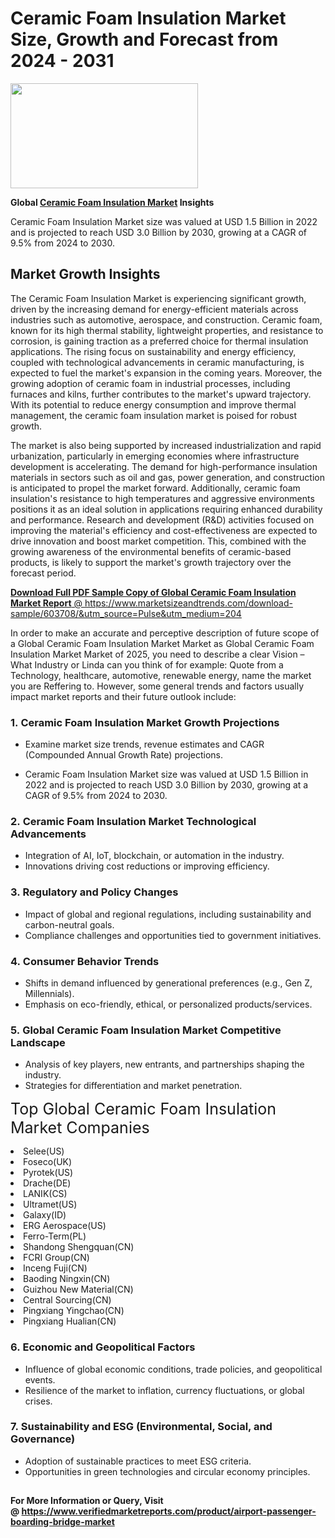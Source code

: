 <H1>Ceramic Foam Insulation Market Size, Growth and Forecast from 2024 - 2031</H1><img class="aligncenter size-medium wp-image-584254" src="https://thirdeyenews.in/wp-content/uploads/2024/09/Global-Market-Research-300x168.jpeg" alt="" width="300" height="168" /><p><strong>Global&nbsp;<a href="https://www.marketsizeandtrends.com/download-sample/603708/&amp;utm_source=Pulse&amp;utm_medium=204">Ceramic Foam Insulation Market</a> Insights</strong></p><p>Ceramic Foam Insulation Market size was valued at USD 1.5 Billion in 2022 and is projected to reach USD 3.0 Billion by 2030, growing at a CAGR of 9.5% from 2024 to 2030.</p><p><h2>Market Growth Insights</h2> The Ceramic Foam Insulation Market is experiencing significant growth, driven by the increasing demand for energy-efficient materials across industries such as automotive, aerospace, and construction. Ceramic foam, known for its high thermal stability, lightweight properties, and resistance to corrosion, is gaining traction as a preferred choice for thermal insulation applications. The rising focus on sustainability and energy efficiency, coupled with technological advancements in ceramic manufacturing, is expected to fuel the market's expansion in the coming years. Moreover, the growing adoption of ceramic foam in industrial processes, including furnaces and kilns, further contributes to the market's upward trajectory. With its potential to reduce energy consumption and improve thermal management, the ceramic foam insulation market is poised for robust growth. <p><a href="#"></a></p> <p>The market is also being supported by increased industrialization and rapid urbanization, particularly in emerging economies where infrastructure development is accelerating. The demand for high-performance insulation materials in sectors such as oil and gas, power generation, and construction is anticipated to propel the market forward. Additionally, ceramic foam insulation's resistance to high temperatures and aggressive environments positions it as an ideal solution in applications requiring enhanced durability and performance. Research and development (R&D) activities focused on improving the material's efficiency and cost-effectiveness are expected to drive innovation and boost market competition. This, combined with the growing awareness of the environmental benefits of ceramic-based products, is likely to support the market's growth trajectory over the forecast period. <p><a href="#"></p><p><span class=""><strong>Download Full PDF Sample Copy of Global Ceramic Foam Insulation Market Report</strong> @ <a href="https://www.marketsizeandtrends.com/download-sample/603708/&amp;utm_source=Pulse&amp;utm_medium=204" target="_blank">https://www.marketsizeandtrends.com/download-sample/603708/&amp;utm_source=Pulse&amp;utm_medium=204</a></span></p><p>In order to make an accurate and perceptive description of future scope of a Global&nbsp;Ceramic Foam Insulation Market Market as Global&nbsp;Ceramic Foam Insulation Market Market of 2025, you need to describe a clear Vision &ndash; What Industry or Linda can you think of for example: Quote from a Technology, healthcare, automotive, renewable energy, name the market you are Reffering to. However, some general trends and factors usually impact market reports and their future outlook include:</p><h3>1.&nbsp;<strong>Ceramic Foam Insulation Market Growth Projections</strong></h3><ul><li>Examine market size trends, revenue estimates and CAGR (Compounded Annual Growth Rate) projections.</li><li><p>Ceramic Foam Insulation Market size was valued at USD 1.5 Billion in 2022 and is projected to reach USD 3.0 Billion by 2030, growing at a CAGR of 9.5% from 2024 to 2030.</p></li></ul><h3>2.&nbsp;<strong>Ceramic Foam Insulation Market Technological Advancements</strong></h3><ul><li>Integration of AI, IoT, blockchain, or automation in the industry.</li><li>Innovations driving cost reductions or improving efficiency.</li></ul><h3>3.&nbsp;<strong>Regulatory and Policy Changes</strong></h3><ul><li>Impact of global and regional regulations, including sustainability and carbon-neutral goals.</li><li>Compliance challenges and opportunities tied to government initiatives.</li></ul><h3>4.&nbsp;<strong>Consumer Behavior Trends</strong></h3><ul><li>Shifts in demand influenced by generational preferences (e.g., Gen Z, Millennials).</li><li>Emphasis on eco-friendly, ethical, or personalized products/services.</li></ul><h3>5.&nbsp;<strong>Global Ceramic Foam Insulation Market Competitive Landscape</strong></h3><ul><li>Analysis of key players, new entrants, and partnerships shaping the industry.</li><li>Strategies for differentiation and market penetration.</li></ul><p data-pm-slice="1 1 []"><span style="color: inherit; font-family: inherit; font-size: 25px;">Top Global Ceramic Foam Insulation Market Companies</span></p><div class="" data-test-id=""><p><li>Selee(US)</li><li> Foseco(UK)</li><li> Pyrotek(US)</li><li> Drache(DE)</li><li> LANIK(CS)</li><li> Ultramet(US)</li><li> Galaxy(ID)</li><li> ERG Aerospace(US)</li><li> Ferro-Term(PL)</li><li> Shandong Shengquan(CN)</li><li> FCRI Group(CN)</li><li> Inceng Fuji(CN)</li><li> Baoding Ningxin(CN)</li><li> Guizhou New Material(CN)</li><li> Central Sourcing(CN)</li><li> Pingxiang Yingchao(CN)</li><li> Pingxiang Hualian(CN)</li></p></div><h3>6.&nbsp;<strong>Economic and Geopolitical Factors</strong></h3><ul><li>Influence of global economic conditions, trade policies, and geopolitical events.</li><li>Resilience of the market to inflation, currency fluctuations, or global crises.</li></ul><h3>7.&nbsp;<strong>Sustainability and ESG (Environmental, Social, and Governance)</strong></h3><ul><li>Adoption of sustainable practices to meet ESG criteria.</li><li>Opportunities in green technologies and circular economy principles.</li></ul><h2><strong style="font-size: 14px;">For More Information or Query, Visit @&nbsp;</strong><a style="background-color: #ffffff; font-size: 14px;" href="https://www.marketsizeandtrends.com/report/ceramic-foam-insulation-market/" target="_blank">https://www.verifiedmarketreports.com/product/airport-passenger-boarding-bridge-market</a></h2>
